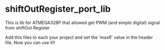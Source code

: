 # shiftOutRegister_port_lib
This is lib for ATMEGA328P that allowed get PWM (and simple digital) signal from shiftOut Register

Add this files to each your project and set the 'maxR' value in the header file. Now you can use it!! 
